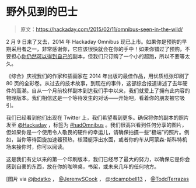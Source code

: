 # 野外见到的巴士

> 原文：<https://hackaday.com/2015/02/11/omnibus-seen-in-the-wild/>

2 月 9 日来了又去，2014 年 Hackaday Omnibus 现已上市。如果你是预购的早期采用者之一，非常感谢你，它应该很快就会在你的手中！如果你错过了预购，不要担心[你仍然可以得到自己的](http://store.hackaday.com/products/hackaday-omnibus-2014)副本，但我们只订购了一个小的超跑，所以不要等太久。

《综合》庆祝我们的作家和插画家在 2014 年出版的最佳作品，用优质纸张印刷了 80 页的全彩卷。从过去的技术故事，到现在的事件，这部综合报道讲述了去年硬件的高潮。自从一个月前校样副本到达我们手中以来，我们就爱上了拥有此内容的物理版本。我们相信这是一个等待发生的对话——开始吧，看着你的朋友被它吸引。

我们已经看到他们出现在 Twitter 上，我们希望看到更多。确保将你的副本的照片发至 [@Hackaday](https://twitter.com/hackaday) ，标签为 [#hadOmnibus](https://twitter.com/hashtag/hadOmnibus?src=hash) 。我们很高兴看到任何分享的图片，但如果你是一个使用令人敬畏的硬件的幸运儿，请确保拍摄一些“极端”的照片。例如，当你等待回旋加速器预热，核潜艇浮出水面，或者你的车从阿蒙森-斯科特机场来接你时，你可以阅读。

这是我们有史以来的第一个印刷版本，我们已经尽了最大的努力，以确保它是你会感到自豪的东西，放在你的咖啡桌，书架，或未来几年的任何地方。

[图片 via [@jbdatko](https://twitter.com/jbdatko/status/565532586802679808) ， [@JeremySCook](https://twitter.com/JeremySCook/status/565328176877170689) ， [@rdcampbell13](https://twitter.com/rdcampbell13/status/564965794623143936) ， [@ToddTerrazas](https://twitter.com/ToddTerrazas/status/563395800265261057)